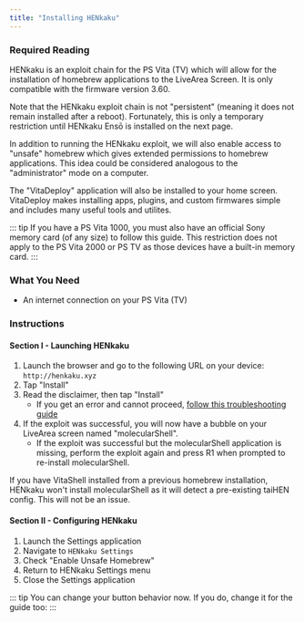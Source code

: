 ```yaml
---
title: "Installing HENkaku"
---
```


### Required Reading

HENkaku is an exploit chain for the PS Vita (TV) which will allow for the installation of homebrew applications to the LiveArea Screen. It is only compatible with the firmware version 3.60.

Note that the HENkaku exploit chain is not "persistent" (meaning it does not remain installed after a reboot). Fortunately, this is only a temporary restriction until HENkaku Ensō is installed on the next page.

In addition to running the HENkaku exploit, we will also enable access to "unsafe" homebrew which gives extended permissions to homebrew applications. This idea could be considered analogous to the "administrator" mode on a computer.

The "VitaDeploy" application will also be installed to your home screen. VitaDeploy makes installing apps, plugins, and custom firmwares simple and includes many useful tools and utilites.

::: tip
If you have a PS Vita 1000, you must also have an official Sony memory card (of any size) to follow this guide. This restriction does not apply to the PS Vita 2000 or PS TV as those devices have a built-in memory card.
:::

### What You Need

* An internet connection on your PS Vita (TV)

### Instructions

#### Section I - Launching HENkaku

1. Launch the browser and go to the following URL on your device: `http://henkaku.xyz`
1. Tap "Install"
1. Read the disclaimer, then tap "Install"
    + If you get an error and cannot proceed, [follow this troubleshooting guide](troubleshooting#a-browser-based-exploit-is-not-working)
1. If the exploit was successful, you will now have a bubble on your LiveArea screen named "molecularShell".
    + If the exploit was successful but the molecularShell application is missing, perform the exploit again and press R1 when prompted to re-install molecularShell.

If you have VitaShell installed from a previous homebrew installation, HENkaku won't install molecularShell as it will detect a pre-existing taiHEN config. This will not be an issue.


#### Section II - Configuring HENkaku

1. Launch the Settings application
1. Navigate to `HENkaku Settings`
1. Check "Enable Unsafe Homebrew"
1. Return to HENkaku Settings menu
1. Close the Settings application

::: tip
You can change your <Btn btn="circle" /> button behavior now. If you do, change it for the guide too: <BtnToggler />
:::
